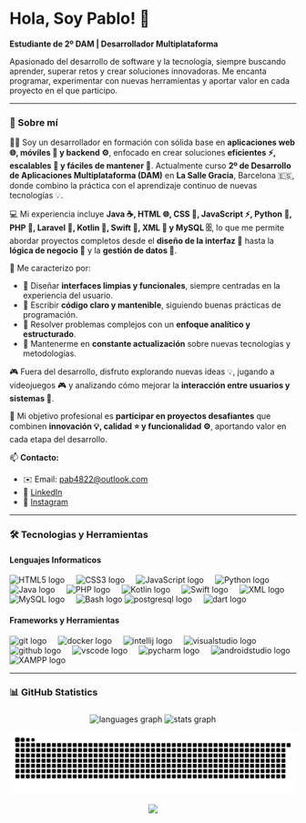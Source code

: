 # Hola, Soy Pablo! 👋  
**Estudiante de 2º DAM | Desarrollador Multiplataforma**  

Apasionado del desarrollo de software y la tecnología, siempre buscando aprender, superar retos y crear soluciones innovadoras. Me encanta programar, experimentar con nuevas herramientas y aportar valor en cada proyecto en el que participo.  

---

<h3 align="left">🔎 Sobre mí</h3>

👨‍💻 Soy un desarrollador en formación con sólida base en **aplicaciones web 🌐, móviles 📱 y backend ⚙️**, enfocado en crear soluciones **eficientes ⚡, escalables 🚀 y fáciles de mantener 🔧**. Actualmente curso **2º de Desarrollo de Aplicaciones Multiplataforma (DAM)** en **La Salle Gracia**, Barcelona 🇪🇸, donde combino la práctica con el aprendizaje continuo de nuevas tecnologías 💡.  

💻 Mi experiencia incluye **Java ☕, HTML 🌐, CSS 🎨, JavaScript ⚡, Python 🐍, PHP 🐘, Laravel 🔴, Kotlin 📱, Swift 🍏, XML 📄 y MySQL 🗄️**, lo que me permite abordar proyectos completos desde el **diseño de la interfaz 🎨** hasta la **lógica de negocio 🔎** y la **gestión de datos 💾**.  

📌 Me caracterizo por:  
- 🎯 Diseñar **interfaces limpias y funcionales**, siempre centradas en la experiencia del usuario.  
- 📝 Escribir **código claro y mantenible**, siguiendo buenas prácticas de programación.  
- 🧩 Resolver problemas complejos con un **enfoque analítico y estructurado**.  
- 🌱 Mantenerme en **constante actualización** sobre nuevas tecnologías y metodologías.  

🎮 Fuera del desarrollo, disfruto explorando nuevas ideas 💡, jugando a videojuegos 🎮 y analizando cómo mejorar la **interacción entre usuarios y sistemas 🔗**.  

🚀 Mi objetivo profesional es **participar en proyectos desafiantes** que combinen **innovación 💡, calidad ⭐ y funcionalidad ⚙️**, aportando valor en cada etapa del desarrollo.  


📫 **Contacto:**  
- ✉️ Email: pab4822@outlook.com  
- 💼 [LinkedIn]([https://www.linkedin.com/](https://www.linkedin.com/in/pablo-arenas-mancebo-6a719b354/))  
- 📸 [Instagram](https://www.instagram.com/)  


---


<h3 align="left">🛠 Tecnologias y Herramientas</h3>


<h4 align="left"> Lenguajes Informaticos</h4>

<div align="left">
  <img src="https://cdn.jsdelivr.net/gh/devicons/devicon/icons/html5/html5-original.svg" height="40" alt="HTML5 logo" />
  <img width="12" />
  <img src="https://cdn.jsdelivr.net/gh/devicons/devicon/icons/css3/css3-original.svg" height="40" alt="CSS3 logo" />
  <img width="12" />
  <img src="https://cdn.jsdelivr.net/gh/devicons/devicon/icons/javascript/javascript-original.svg" height="40" alt="JavaScript logo" />
  <img width="12" />
  <img src="https://cdn.jsdelivr.net/gh/devicons/devicon/icons/python/python-original.svg" height="40" alt="Python logo" />
  <img width="12" />
  <img src="https://cdn.jsdelivr.net/gh/devicons/devicon/icons/java/java-original.svg" height="40" alt="Java logo" />
  <img width="12" />
  <img src="https://cdn.jsdelivr.net/gh/devicons/devicon/icons/php/php-original.svg" height="40" alt="PHP logo" />
  <img width="12" />
  <img src="https://cdn.jsdelivr.net/gh/devicons/devicon/icons/kotlin/kotlin-original.svg" height="40" alt="Kotlin logo" />
  <img width="12" />
  <img src="https://cdn.jsdelivr.net/gh/devicons/devicon/icons/swift/swift-original.svg" height="40" alt="Swift logo" />
  <img width="12" />
  <img src="https://cdn.jsdelivr.net/gh/devicons/devicon/icons/xml/xml-original.svg" height="40" alt="XML logo" />
  <img width="12" />
  <img src="https://cdn.jsdelivr.net/gh/devicons/devicon/icons/mysql/mysql-original.svg" height="40" alt="MySQL logo" />
  <img width="12" />
  <img src="https://cdn.jsdelivr.net/gh/devicons/devicon/icons/bash/bash-original.svg" height="40" alt="Bash logo" />
  <img src="https://cdn.jsdelivr.net/gh/devicons/devicon/icons/postgresql/postgresql-original.svg" height="40" alt="postgresql logo"  />
  <img width="12" />
  <img src="https://cdn.jsdelivr.net/gh/devicons/devicon/icons/dart/dart-original.svg" height="40" alt="dart logo"  />
  <img width="12" />
</div>

<h4 align="left"> Frameworks y Herramientas</h4>

<div align="left">
  <img src="https://cdn.jsdelivr.net/gh/devicons/devicon/icons/git/git-original.svg" height="40" alt="git logo"  />
  <img width="12" />
  <img src="https://cdn.jsdelivr.net/gh/devicons/devicon/icons/docker/docker-original.svg" height="40" alt="docker logo"  />
  <img width="12" />
  <img src="https://cdn.jsdelivr.net/gh/devicons/devicon/icons/intellij/intellij-original.svg" height="40" alt="intellij logo"  />
  <img width="12" />
  <img src="https://cdn.jsdelivr.net/gh/devicons/devicon/icons/visualstudio/visualstudio-plain.svg" height="40" alt="visualstudio logo"  />
  <img width="12" />
  <img src="https://cdn.jsdelivr.net/gh/devicons/devicon/icons/github/github-original.svg" height="40" alt="github logo"  />
  <img width="12" />
  <img src="https://cdn.jsdelivr.net/gh/devicons/devicon/icons/vscode/vscode-original.svg" height="40" alt="vscode logo"  />
  <img width="12" />
  <img src="https://cdn.jsdelivr.net/gh/devicons/devicon/icons/pycharm/pycharm-original.svg" height="40" alt="pycharm logo"  />
  <img width="12" />
  <img src="https://cdn.jsdelivr.net/gh/devicons/devicon/icons/androidstudio/androidstudio-original.svg" height="40" alt="androidstudio logo"  />
  <img src="https://upload.wikimedia.org/wikipedia/commons/8/88/Xampp_logo.svg" height="40" alt="XAMPP logo" />
   <img width="12" />
</div>


---


<h3 align="left">📊 GitHub Statistics</h3>

###

<div align="center">
  <img src="https://github-readme-stats.vercel.app/api/top-langs?username=Areman-05&locale=en&hide_title=false&layout=compact&card_width=320&langs_count=5&theme=transparent&hide_border=true&order=2" height="150" alt="languages graph"  />
  <img src="https://github-readme-stats.vercel.app/api?username=Areman-05&hide_title=true&hide_rank=false&show_icons=true&include_all_commits=true&count_private=true&disable_animations=false&theme=transparent&locale=en&hide_border=true&order=1" height="150" alt="stats graph"  />
</div>


![Snake animation Contribution Graph](https://raw.githubusercontent.com/Anmol-Baranwal/Anmol-Baranwal/output/github-contribution-grid-snake-dark.svg)
 
<p align="center">
  <img src="https://capsule-render.vercel.app/api?type=waving&color=gradient&height=60&section=footer&width=200"/>
</p>
